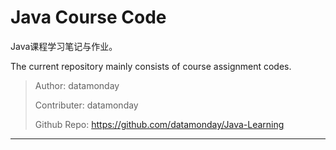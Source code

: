 # Java Course Code

Java课程学习笔记与作业。

The current repository mainly consists of course assignment codes.

> Author: datamonday
>
> Contributer: datamonday
>
> Github Repo: https://github.com/datamonday/Java-Learning

---

# 

